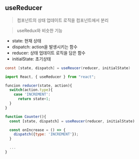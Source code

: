 ## useReducer

> 컴포넌트의 상태 업데이트 로직을 컴포넌트에서 분리

> useRedux와 비슷한 기능

- state: 현재 상태
- dispatch: action을 발생시키는 함수
- reducer: 상태 업데이트 로직을 담은 함수
- initialState: 초기상태

```java
const [state, dispatch] = useReucer(reducer, initialState)
```

```javascript
import React, { useReducer } from "react";

funcion reducer(state, action){
  switch(action.type){
    case 'INCREMENT':
      return state+1;
  }
}

function Counter(){
  const [state, dispatch] = useReucer(reducer, initialState)

  const onIncrease = () => {
    dispatch({type: 'INCREMENT'});
  }

  ...
}
```
